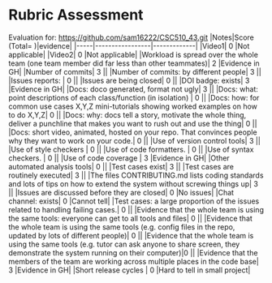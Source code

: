 # Rubric Assessment
Evaluation for: https://github.com/sam16222/CSC510_43.git
|Notes|Score (Total= )|evidence|
|-----|-----------------|-------------|
|Video1| 0 |Not applicable|
|Video2| 0 |Not applicable|
|Workload is spread over the whole team (one team member did far less than other teammates)|  2 |Evidence in GH|
|Number of commits|  3 ||
|Number of commits: by different people|  3  ||
|Issues reports: |  0  ||
|Issues are being closed| 0  ||
|DOI badge: exists| 3  |Evidence in GH|
|Docs: doco generated, format not ugly| 3  ||
|Docs: what: point descriptions of each class/function (in isolation) | 0  ||
|Docs: how: for common use cases X,Y,Z mini-tutorials showing worked examples on how to do X,Y,Z|  0 ||
|Docs: why: docs tell a story, motivate the whole thing, deliver a punchline that makes you want to rush out and use the thing|  0 ||
|Docs: short video, animated, hosted on your repo. That convinces people why they want to work on your code.| 0  ||
|Use of version control tools|  3  ||
|Use of style checkers |  0  ||
|Use of code formatters. |  0  ||
|Use of syntax checkers. |  0  ||
|Use of code coverage |  3 |Evidence in GH|
|Other automated analysis tools|  0  ||
|Test cases exist|  3  ||
|Test cases are routinely executed|  3 ||
|The files CONTRIBUTING.md lists coding standards and lots of tips on how to extend the system without screwing things up|  3  ||
|Issues are discussed before they are closed|  0 |No issues|
|Chat channel: exists|  0  |Cannot tell|
|Test cases: a large proportion of the issues related to handling failing cases.| 0  ||
|Evidence that the whole team is using the same tools: everyone can get to all tools and files| 0  ||
|Evidence that the whole team is using the same tools (e.g. config files in the repo, updated by lots of different people)| 0  ||
|Evidence that the whole team is using the same tools (e.g. tutor can ask anyone to share screen, they demonstrate the system running on their computer)|0   ||
|Evidence that the members of the team are working across multiple places in the code base| 3  |Evidence in GH|
|Short release cycles |  0 |Hard to tell in small project|


